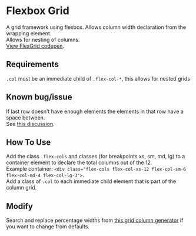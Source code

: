 # Flexbox Grid
A grid framework using flexbox. Allows column width declaration from the wrapping element.
<br />Allows for nesting of columns.
<br />[View FlexGrid codepen](http://codepen.io/JiveDig/pen/bEvpBv).

## Requirements
`.col` must be an immediate child of `.flex-col-*`, this allows for nested grids

## Known bug/issue 
If last row doesn't have enough elements the elements in that row have a space between.
<br />See [this discussion](http://stackoverflow.com/questions/18744164/flex-box-align-last-row-to-grid).

## How To Use
Add the class `.flex-cols` and classes (for breakpoints xs, sm, md, lg) to a container element to declare the total columns out of the 12.
<br />Example container: `<div class="flex-cols flex-col-xs-12 flex-col-sm-6 flex-col-md-4 flex-col-lg-3">`.
<br />Add a class of `.col` to each immediate child element that is part of the column grid.

## Modify
Search and replace percentage widths from [this grid column generator](http://thestizmedia.com/grid-column-generator/) if you want to change from defaults.
